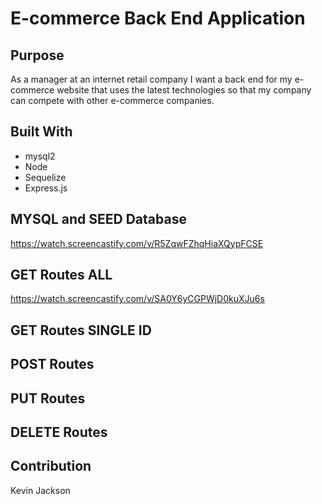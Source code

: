 # E-commerce Back End Application

## Purpose
As a manager at an internet retail company I want a back end for my e-commerce website that uses the latest technologies so that my company can compete with other e-commerce companies.

## Built With 
* mysql2
* Node
* Sequelize
* Express.js

## MYSQL and SEED Database
https://watch.screencastify.com/v/R5ZqwFZhqHiaXQypFCSE

## GET Routes ALL
https://watch.screencastify.com/v/SA0Y6yCGPWjD0kuXJu6s

## GET Routes SINGLE ID

## POST Routes

## PUT Routes

## DELETE Routes


## Contribution
Kevin Jackson
